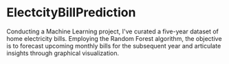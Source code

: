 # ElectcityBillPrediction
Conducting a Machine Learning project, I've curated a five-year dataset of home electricity bills. Employing the Random Forest algorithm, the objective is to forecast upcoming monthly bills for the subsequent year and articulate insights through graphical visualization.
